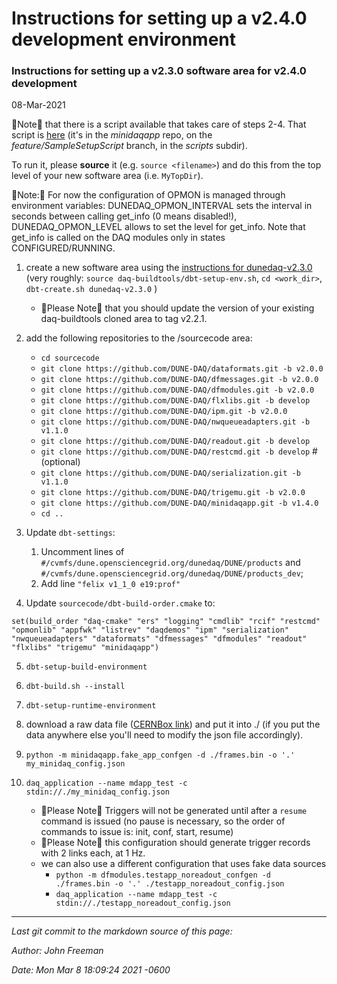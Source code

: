 # Instructions for setting up a v2.4.0 development environment
### Instructions for setting up a v2.3.0 software area for v2.4.0 development
08-Mar-2021

&#x1F53A;Note&#x1F53A; that there is a script available that takes care of steps 2-4.  That script is [here](https://raw.githubusercontent.com/DUNE-DAQ/minidaqapp/feature/SampleSetupScript/scripts/setup_mdapp_env_for_2.4.sh) (it's in the _minidaqapp_ repo, on the _feature/SampleSetupScript_ branch, in the _scripts_ subdir). 

To run it, please **source** it (e.g. `source <filename>`) and do this from the top level of your new software area (i.e. `MyTopDir`).

&#x1F53A;Note:&#x1F53A; For now the configuration of OPMON is managed through environment variables: DUNEDAQ_OPMON_INTERVAL sets the interval in seconds between calling get_info (0 means disabled!), DUNEDAQ_OPMON_LEVEL allows to set the level for get_info. Note that get_info is called on the DAQ modules only in states CONFIGURED/RUNNING.



1. create a new software area using the [instructions for dunedaq-v2.3.0](https://github.com/DUNE-DAQ/appfwk/wiki/Compiling-and-running-under-v2.3.0) (very roughly: `source daq-buildtools/dbt-setup-env.sh`, `cd <work_dir>`, `dbt-create.sh dunedaq-v2.3.0`  )
    * &#x1F53A;Please Note&#x1F53A; that you should update the version of your existing daq-buildtools cloned area to tag v2.2.1.


1. add the following repositories to the /sourcecode area:
    * `cd sourcecode`
    * `git clone https://github.com/DUNE-DAQ/dataformats.git -b v2.0.0`
    * `git clone https://github.com/DUNE-DAQ/dfmessages.git -b v2.0.0`
    * `git clone https://github.com/DUNE-DAQ/dfmodules.git -b v2.0.0`
    * `git clone https://github.com/DUNE-DAQ/flxlibs.git -b develop`
    * `git clone https://github.com/DUNE-DAQ/ipm.git -b v2.0.0`
    * `git clone https://github.com/DUNE-DAQ/nwqueueadapters.git -b v1.1.0`
    * `git clone https://github.com/DUNE-DAQ/readout.git -b develop`
    * `git clone https://github.com/DUNE-DAQ/restcmd.git -b develop` # (optional)
    * `git clone https://github.com/DUNE-DAQ/serialization.git -b v1.1.0`
    * `git clone https://github.com/DUNE-DAQ/trigemu.git -b v2.0.0`
    * `git clone https://github.com/DUNE-DAQ/minidaqapp.git -b v1.4.0`
    * `cd ..`


1. Update `dbt-settings`:
    1. Uncomment lines of `#/cvmfs/dune.opensciencegrid.org/dunedaq/DUNE/products` and `#/cvmfs/dune.opensciencegrid.org/dunedaq/DUNE/products_dev`;
    1. Add line `"felix v1_1_0 e19:prof"`


1. Update `sourcecode/dbt-build-order.cmake` to:
```
set(build_order "daq-cmake" "ers" "logging" "cmdlib" "rcif" "restcmd" "opmonlib" "appfwk" "listrev" "daqdemos" "ipm" "serialization" "nwqueueadapters" "dataformats" "dfmessages" "dfmodules" "readout" "flxlibs" "trigemu" "minidaqapp")
```


5. `dbt-setup-build-environment`


1. `dbt-build.sh --install`


1. `dbt-setup-runtime-environment`


1. download a raw data file ([CERNBox link](https://cernbox.cern.ch/index.php/s/VAqNtn7bwuQtff3/download)) and put it into ./ (if you put the data anywhere else you'll need to modify the json file accordingly).


1. `python -m minidaqapp.fake_app_confgen -d ./frames.bin -o '.' my_minidaq_config.json`


1. `daq_application --name mdapp_test -c stdin://./my_minidaq_config.json`
    * &#x1F538;Please Note&#x1F538; Triggers will not be generated until after a `resume` command is issued (no pause is necessary, so the order of commands to issue is: init, conf, start, resume)
    * &#x1F538;Please Note&#x1F538; this configuration should generate trigger records with 2 links each, at 1 Hz.
    * we can also use a different configuration that uses fake data sources
        * `python -m dfmodules.testapp_noreadout_confgen -d ./frames.bin -o '.' ./testapp_noreadout_config.json`
        * `daq_application --name mdapp_test -c stdin://./testapp_noreadout_config.json`


<!--


1. add the following repositories to the /sourcecode area:
    * `cd sourcecode`
    * `git clone https://github.com/DUNE-DAQ/daq-cmake.git -b v1.3.1`
    * `git clone https://github.com/DUNE-DAQ/ers.git -b v1.1.0`
    * `git clone https://github.com/DUNE-DAQ/logging.git -b v1.0.0`
    * `git clone https://github.com/DUNE-DAQ/cmdlib.git -b v1.1.1`
    * `git clone https://github.com/DUNE-DAQ/rcif.git -b v1.0.1`
    * `git clone https://github.com/DUNE-DAQ/appfwk.git -b v2.2.0`
    * `git clone https://github.com/DUNE-DAQ/listrev.git -b v2.1.1` #(optional)
    * `git clone https://github.com/DUNE-DAQ/dataformats.git -b develop`
    * `git clone https://github.com/DUNE-DAQ/dfmessages.git -b develop`
    * `git clone https://github.com/DUNE-DAQ/dfmodules.git -b develop`
    * `git clone https://github.com/DUNE-DAQ/flxlibs.git -b develop`
    * `git clone https://github.com/DUNE-DAQ/ipm.git -b develop`
    * `git clone https://github.com/DUNE-DAQ/nwqueueadapters.git -b develop`
    * `git clone https://github.com/DUNE-DAQ/opmonlib.git -b v1.0.0`
    * `git clone https://github.com/DUNE-DAQ/readout.git -b develop`
    * `git clone https://github.com/DUNE-DAQ/restcmd.git -b develop` # (optional)
    * `git clone https://github.com/DUNE-DAQ/serialization.git -b develop`
    * `git clone https://github.com/DUNE-DAQ/trigemu.git -b develop`
    * `git clone https://github.com/DUNE-DAQ/minidaqapp.git -b develop`
    * `cd ..`


1. Update `dbt-settings`:
    1. Uncomment `products` and `products_dev` lines
    1. Replace zmq line with `"zmq v4_3_1c e19:prof"`
    1. Add line `"cppzmq v4_3_0 e19:prof"`
    1. Add line `"msgpack_c v3_3_0 e19:prof"`
    1. Add line `"felix v1_1_0 e19:prof"`


1. Update `sourcecode/dbt-build-order.cmake` to:
```
set(build_order "daq-cmake" "ers" "logging" "cmdlib" "rcif" "restcmd" "opmonlib" "appfwk" "listrev" "daqdemos" "ipm" "serialization" "nwqueueadapters" "dataformats" "dfmessages" "dfmodules" "readout" "flxlibs" "trigemu" "minidaqapp")
```


5. Update the version of `moo` in your environment
    1. `dbt-setup-build-environment`
    1. `pip uninstall moo && pip install https://github.com/brettviren/moo/archive/0.5.5.tar.gz`
        * This will prompt you to confirm that you really want to do this, so you need to reply "y"...


1. `dbt-setup-build-environment`


1. `dbt-build.sh --install`


1. `dbt-setup-runtime-environment`


1. download a raw data file ([CERNBox link](https://cernbox.cern.ch/index.php/s/VAqNtn7bwuQtff3/download)) and put it into ./ (if you put the data anywhere else you'll need to modify the json file accordingly).


1. `python -m minidaqapp.fake_app_confgen -d ./frames.bin -o '.' my_minidaq_config.json`


1. `daq_application --name mdapp_test -c stdin://./my_minidaq_config.json`
    * &#x1F538;Please Note&#x1F538; Triggers will not be generated until after a `resume` command is issued (no pause is necessary, so the order of commands to issue is: init, conf, start, resume)
    * &#x1F538;Please Note&#x1F538; this configuration should generate trigger records with 2 links each, at 1 Hz.
    * we can also use a different configuration that uses fake data sources
        * `python -m dfmodules.testapp_noreadout_confgen -d ./frames.bin -o '.' ./testapp_noreadout_config.json`
        * `daq_application --name mdapp_test -c stdin://./testapp_noreadout_config.json`
-->

<!--
### Draft instructions for setting up a v2.3.0 software area for v2.4.0 development



1. create a new software area using the [instructions for dunedaq-v2.3.0](https://github.com/DUNE-DAQ/appfwk/wiki/Compiling-and-running-under-v2.3.0) (very roughly: `source daq-buildtools/dbt-setup-env.sh`, `cd <work_dir>`, `dbt-create.sh dunedaq-v2.3.0`  )
    * &#x1F53A;Please Note&#x1F53A; that you should update the version of your existing daq-buildtools cloned area to tag v2.2.1.


1. add the following repositories to the /sourcecode area:
    * `cd sourcecode`
    * `git clone https://github.com/DUNE-DAQ/dataformats.git -b develop`
    * `git clone https://github.com/DUNE-DAQ/dfmessages.git -b develop`
    * `git clone https://github.com/DUNE-DAQ/dfmodules.git -b develop`
    * `git clone https://github.com/DUNE-DAQ/flxlibs.git -b develop`
    * `git clone https://github.com/DUNE-DAQ/ipm.git -b develop`
    * `git clone https://github.com/DUNE-DAQ/nwqueueadapters.git -b develop`
    * `git clone https://github.com/DUNE-DAQ/readout.git -b develop`
    * `git clone https://github.com/DUNE-DAQ/restcmd.git -b develop` # (optional)
    * `git clone https://github.com/DUNE-DAQ/serialization.git -b develop`
    * `git clone https://github.com/DUNE-DAQ/trigemu.git -b develop`
    * `git clone https://github.com/DUNE-DAQ/minidaqapp.git -b develop`
    * `cd ..`


1. Update `dbt-settings`:
    1. Uncomment lines of `#/cvmfs/dune.opensciencegrid.org/dunedaq/DUNE/products` and `#/cvmfs/dune.opensciencegrid.org/dunedaq/DUNE/products_dev`;
    1. Add line `"felix v1_1_0 e19:prof"`


1. Update `sourcecode/dbt-build-order.cmake` to:
```
set(build_order "daq-cmake" "ers" "logging" "cmdlib" "rcif" "restcmd" "opmonlib" "appfwk" "listrev" "daqdemos" "ipm" "serialization" "nwqueueadapters" "dataformats" "dfmessages" "dfmodules" "readout" "flxlibs" "trigemu" "minidaqapp")
```


1. `dbt-setup-build-environment`


1. `dbt-build.sh --install`


1. `dbt-setup-runtime-environment`


1. continue as described above...

-->

<!-- 



1. If you wish to change rate in the course of a run, this is best done using the REST command interface for command distribution. To do this you should have built the restcmd package, together with the rest of the software.
    * Open 2 terminals (let's assume on the same host); 
    * In one terminal run: `daq_application -c rest://localhost:12345`;
    * In the other terminal run: `send-restcmd.py --interactive --file ./minidaq-app-fake-readout.json`;
    * give the run control commands in the second terminal and start the run;
    * Ctrl-c the python application, change the trigger rate using the instructions of the next section.
    * run again: `send-restcmd.py --interactive --file ./minidaq-app-fake-readout.json`;
    * send the *pause* and then the *resume* commands.

### Suggestions for modifying the configuration

The configuration jsonnet file has been prepared in a way that it allows to easily change the parameters that users will want to change often. Those are: the run number, the number of data links, the trigger rate, the downscaling in clock frequency (to run on slow/shared hosts).

In order to generate a new configuration file you can issue this command, from your work area:

`moo -M ./install/minidaqapp/share/schema/minidaqapp -A TRIGGER_RATE_HZ=1.0 -A RUN_NUMBER=333 -A NUMBER_OF_DATA_PRODUCERS=2 -A DATA_RATE_SLOWDOWN_FACTOR=10 compile minidaq-app-fake-readout.jsonnet > minidaq-app-fake-readout.json`

### Steps to enable and view ERS and TRACE debug messages 

In the code, we have added ERS and TRACE statements to provide additional debugging information beyond what is output with ERS_LOG and ERS_INFO.  

To enable ERS debug messages, use `export TDAQ_ERS_DEBUG_LEVEL=N` to display messages up to and including N.  These messages are printed to the console.

Here are suggested steps for enabling TRACE debug statements:

* `export TRACE_FILE=<MyTopDir>/log/<MyUserName>_dunedaq.trace`
    * for example, `export TRACE_FILE=/afs/cern.ch/work/b/biery/public/dunedaq/current/log/biery_dunedaq.trace`

* run the application using the `daq_application` command above
    * this populates the list of already-enabled TRACE levels so that you can view them in the next step

* run `tlvls`
    * this command outputs a list of all the TRACE names that are currently known, and which levels are enabled for each name

* enable levels with `tonM -n <TRACE NAME> <level>`
    * for example, `tonM -n DataWriter DEBUG+17`

* re-run `tlvls` to confirm that the expected level is now set

* re-run the application

* view the TRACE messages using `tshow | tdelta -ct 1 | more`
    * note that the messages are displayed in reverse time order

A couple of additional notes:

* For user-defined TRACE debug messages, the "level" that is displayed in the 7th column of the `tshow` output is relative to TLVL_DEBUG.  If we use the TLVL_DEBUG offset when specifying levels in our code, then it should be easy to translate between what we see in the code and what we see from `tshow`.  Otherwise, please be aware of the offset.  And, of course, when we look at the enabled levels with `tlvls`, we will need to remember to take into account the offset (which appears to be 8).

* There are many other TRACE 'commands' that allow you to enable and disable messages.  For example,
    * `tonMg <level>` enables the specified level for *all* TRACE names (the "g" means global in this context)
    * `toffM -n <TRACE NAME> <level>` disables the specified level for the specified TRACE name
    * `toffMg <level>` disables the specified level for *all* TRACE names
    * `tlvlM -n <TRACE name> <mask>` enables all of the levels specified in the bitmask

### Instructions to use the `hdf5_dump.py` tool
Install the h5py python module on your local machine, `sudo pip3 install h5py`, or in your _dunedaq_ development environment, `setup_build_environment; pip3 install h5py`.

The tool can be used to parse both TriggerRecordHeaders and FragmentHeaders. There is also a sample HDF5 output file in the `dfmodules/scripts` repository.
To run the script:

* For TriggerRecordHeaders:  `python3 hdf5_dump.py -f sample.hdf5 -TRH`

* For FragmentHeaders:  `python3 hdf5_dump.py -f sample.hdf5 -H`(dbt-pyvenv) [biery@mu2edaq13 minidaqapp.wiki]$ 
-->

-----

_Last git commit to the markdown source of this page:_


_Author: John Freeman_

_Date: Mon Mar 8 18:09:24 2021 -0600_
